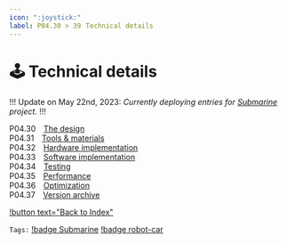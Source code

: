 ```yaml
---
icon: ":joystick:"
label: P04.30 > 39⠀Technical details
---
```

# :joystick: Technical details

!!!
Update on May 22nd, 2023: *Currently deploying entries for [Submarine](/projects/P04-submarine.md) project.*
!!!

P04.30 ⠀[The design](/projects/P04-submarine/P04-30-39-technical-details/P04-30-the-design.md)\
P04.31 ⠀[Tools & materials](/projects/P04-submarine/P04-30-39-technical-details/P04-31-tools.md)\
P04.32 ⠀[Hardware implementation](/projects/P04-submarine/P04-30-39-technical-details/P04-32-hardware.md)\
P04.33 ⠀[Software implementation](/projects/P04-submarine/P04-30-39-technical-details/P04-33-software.md)\
P04.34 ⠀[Testing](/projects/P04-submarine/P04-30-39-technical-details/P04-34-testing.md)\
P04.35 ⠀[Performance](/projects/P04-submarine/P04-30-39-technical-details/P04-35-performance.md)\
P04.36 ⠀[Optimization](/projects/P04-submarine/P04-30-39-technical-details/P04-36-optimization.md)\
P04.37 ⠀[Version archive](/projects/P04-submarine/P04-30-39-technical-details/P04-37-version-archive.md)

[!button text="Back to Index"](/projects/P04-submarine/P04-10-19-about-the-project/P04-10-index.md)

`Tags:` [!badge Submarine](/projects/P04-submarine.md) [!badge robot-car]()